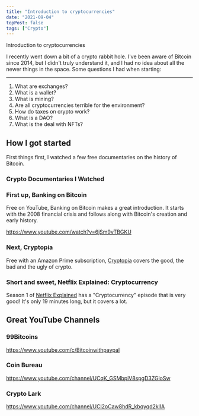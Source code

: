 ```yaml
---
title: "Introduction to cryptocurrencies"
date: "2021-09-04"
topPost: false
tags: ["Crypto"]
---
```


Introduction to cryptocurrencies

I recently went down a bit of a crypto rabbit hole. I've been aware of Bitcoin since 2014, but I didn't truly understand it, and I had no idea about all the newer things in the space. Some questions I had when starting:

---

1. What are exchanges?
1. What is a wallet?
1. What is mining?
1. Are all cryptocurrencies terrible for the environment?
1. How do taxes on crypto work?
1. What is a DAO?
1. What is the deal with NFTs?

## How I got started

First things first, I watched a few free documentaries on the history of Bitcoin.

### Crypto Documentaries I Watched

### First up, Banking on Bitcoin

Free on YouTube, Banking on Bitcoin makes a great introduction. It starts with the 2008 financial crisis and follows along with Bitcoin's creation and early history.

https://www.youtube.com/watch?v=6jSm9vTBGKU

### Next, Cryptopia

Free with an Amazon Prime subscription, [Cryptopia](https://www.amazon.com/Cryptopia-Bitcoin-Blockchains-Future-Internet/dp/B08HSLGR29) covers the good, the bad and the ugly of crypto.

### Short and sweet, Netflix Explained: Cryptocurrency

Season 1 of [Netflix Explained](https://www.netflix.com/title/80216752) has a "Cryptocurrency" episode that is very good! It's only 19 minutes long, but it covers a lot.

## Great YouTube Channels

### 99Bitcoins

https://www.youtube.com/c/Bitcoinwithpaypal

### Coin Bureau

https://www.youtube.com/channel/UCqK_GSMbpiV8spgD3ZGloSw

### Crypto Lark

https://www.youtube.com/channel/UCl2oCaw8hdR_kbqyqd2klIA
